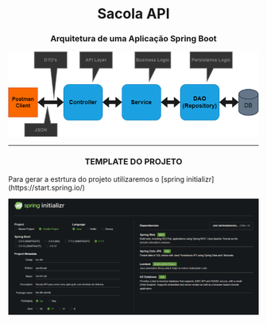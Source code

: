 <h1 align="center">Sacola API</h1>

<h3 align="center">Arquitetura de uma Aplicação Spring Boot</h3>
<img src="readme/arquitetura_spring_boot.png"></img>

---

<h3 align="center">TEMPLATE DO PROJETO</h3>
Para gerar a estrtura do projeto utilizaremos o [spring initializr](https://start.spring.io/)

<img src="readme/spring_initializr.png"></img>